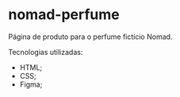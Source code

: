 # nomad-perfume
Página de produto para o perfume fictício Nomad.

Tecnologias utilizadas:

- HTML;
- CSS;
- Figma;

